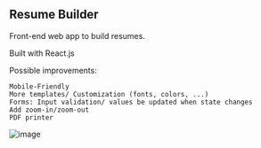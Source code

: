 Resume Builder 
-------
Front-end web app to build resumes.

Built with React.js

Possible improvements:

    Mobile-Friendly
    More templates/ Customization (fonts, colors, ...)
    Forms: Input validation/ values be updated when state changes
    Add zoom-in/zoom-out
    PDF printer


![image](https://user-images.githubusercontent.com/89816245/218928802-d2737181-3111-465a-a2b2-3fa2a246fed8.png)


